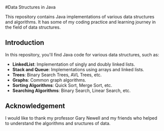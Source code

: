  #Data Structures in Java

This repository contains Java implementations of various data structures and algorithms. It has some of my coding practice and learning journey in the field of data structures.

## Introduction
In this repository, you'll find Java code for various data structures, such as:
- **LinkedList**: Implementation of singly and doubly linked lists.
- **Stack and Queue**: Implementations using arrays and linked lists.
- **Trees**: Binary Search Trees, AVL Trees, etc.
- **Graphs**: Common graph algorithms.
- **Sorting Algorithms**: Quick Sort, Merge Sort, etc.
- **Searching Algorithms**: Binary Search, Linear Search, etc.

## Acknowledgement
I would like to thank my professor Gary Newell and my friends who helped to understand the algorithms and sructures of data.
